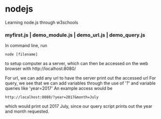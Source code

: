 # nodejs
Learning node.js through w3schools


### myfirst.js | demo\_module.js | demo\_url.js | demo\_query.js
In command line, run
```
node [filename]
```
to setup computer as a server, which can then be accessed on the web browser with
http://localhost:8080/

For url, we can add any url to have the server print out the accessed url
For query, we see that we can add variables through the use of '?' and variable queries like 'year=2017' An example access would be 
```
http://localhost:8080/?year=2017&month=July
```
which would print out 2017 July, since our query script prints out the year and month requested.